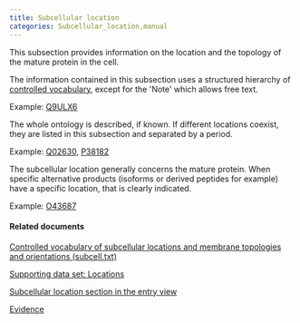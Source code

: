 ```yaml
---
title: Subcellular location
categories: Subcellular_location,manual
---
```


This subsection provides information on the location and the topology of the mature protein in the cell.

The information contained in this subsection uses a structured hierarchy of [controlled vocabulary](http://www.uniprot.org/locations), except for the 'Note' which allows free text.

Example: [Q9ULX6](http://www.uniprot.org/uniprot/Q9ULX6#subcellular%5Flocation)

The whole ontology is described, if known. If different locations coexist, they are listed in this subsection and separated by a period.

Example: [Q02630](http://www.uniprot.org/uniprot/Q02630#subcellular%5Flocation), [P38182](http://www.uniprot.org/uniprot/P38182#subcellular%5Flocation)

The subcellular location generally concerns the mature protein. When specific alternative products (isoforms or derived peptides for example) have a specific location, that is clearly indicated.

Example: [O43687](http://www.uniprot.org/uniprot/O43687#subcellular_location)

#### Related documents

[Controlled vocabulary of subcellular locations and membrane topologies and orientations (subcell.txt)](http://www.uniprot.org/docs/subcell)

[Supporting data set: Locations](http://www.uniprot.org/locations)

[Subcellular location section in the entry view](http://www.uniprot.org/help/subcellular%5Flocation%5Fsection)

[Evidence](http://www.uniprot.org/help/evidences)